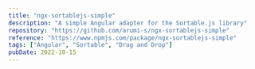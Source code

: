 ```yaml
---
title: "ngx-sortablejs-simple"
description: "A simple Angular adapter for the Sortable.js library"
repository: "https://github.com/arumi-s/ngx-sortablejs-simple"
reference: "https://www.npmjs.com/package/ngx-sortablejs-simple"
tags: ["Angular", "Sortable", "Drag and Drop"]
pubDate: 2022-10-15
---
```

